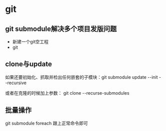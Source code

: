 # git

## git submodule解决多个项目发版问题

- 新建一个git空工程
- git 

## clone与update

如果还要初始化、抓取并检出任何嵌套的子模块：git submodule update --init --recursive

或者在克隆的时候加上参数： git clone --recurse-submodules

## 批量操作

 git submodule foreach 跟上正常命令即可

